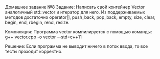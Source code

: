 Домашнее задание №8
Задание:
Написать свой контейнер Vector аналогичный std::vector и итератор для него. Из поддерживаемых методов достаточно operator[], push_back, pop_back, empty, size, clear, begin, end, rbegin, rend, resize.

Компиляция:
Программа vector компилируется с помощью команды: g++ vector.cpp -o vector --std=c++11

Решение:
Если программа не выводит ничего в поток ввода, то все тесты проходит корректно.
